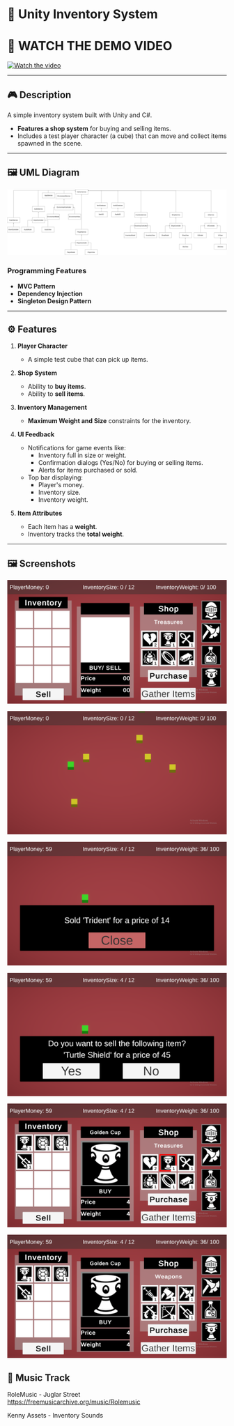 # 🛒 Unity Inventory System

# 🎥 WATCH THE DEMO VIDEO
[![Watch the video](https://img.youtube.com/vi/B7hMu0V3SW0/maxresdefault.jpg)](https://www.youtube.com/watch?v=B7hMu0V3SW0)

---

## 🎮 Description

A simple inventory system built with Unity and C#.  
- **Features a shop system** for buying and selling items.  
- Includes a test player character (a cube) that can move and collect items spawned in the scene.  

---

## 🖼️ UML Diagram

![UML Diagram](Market/Assets/ScreenShots/MarketInventorySystemLatest.drawio.png)  

### **Programming Features**  
- **MVC Pattern**  
- **Dependency Injection**  
- **Singleton Design Pattern**

---

## ⚙️ Features

1. **Player Character**  
   - A simple test cube that can pick up items.  

2. **Shop System**  
   - Ability to **buy items**.  
   - Ability to **sell items**.  

3. **Inventory Management**  
   - **Maximum Weight and Size** constraints for the inventory.  

4. **UI Feedback**  
   - Notifications for game events like:  
     - Inventory full in size or weight.  
     - Confirmation dialogs (Yes/No) for buying or selling items.  
     - Alerts for items purchased or sold.  
   - Top bar displaying:  
     - Player's money.  
     - Inventory size.  
     - Inventory weight.  

5. **Item Attributes**  
   - Each item has a **weight**.  
   - Inventory tracks the **total weight**.

---

## 🖼️ Screenshots

![Alt Text](https://github.com/TheOne41799/Market/blob/main/Market/Assets/ScreenShots/Screenshot%20(11).png)

![Alt Text](https://github.com/TheOne41799/Market/blob/main/Market/Assets/ScreenShots/Screenshot%20(12).png)  

![Alt Text](https://github.com/TheOne41799/Market/blob/main/Market/Assets/ScreenShots/Screenshot%20(13).png)  

![Alt Text](https://github.com/TheOne41799/Market/blob/main/Market/Assets/ScreenShots/Screenshot%20(14).png)  

![Alt Text](https://github.com/TheOne41799/Market/blob/main/Market/Assets/ScreenShots/Screenshot%20(15).png)  

![Alt Text](https://github.com/TheOne41799/Market/blob/main/Market/Assets/ScreenShots/Screenshot%20(16).png)  

## 🎵 Music Track
RoleMusic - Juglar Street  
https://freemusicarchive.org/music/Rolemusic

Kenny Assets - Inventory Sounds

